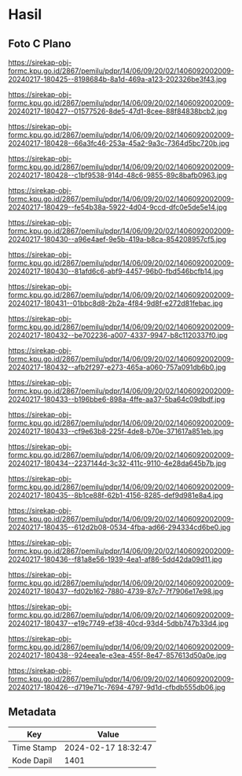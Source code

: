 # Hasil

## Foto C Plano

https://sirekap-obj-formc.kpu.go.id/2867/pemilu/pdpr/14/06/09/20/02/1406092002009-20240217-180425--8198684b-8a1d-469a-a123-202326be3f43.jpg

https://sirekap-obj-formc.kpu.go.id/2867/pemilu/pdpr/14/06/09/20/02/1406092002009-20240217-180427--01577526-8de5-47d1-8cee-88f84838bcb2.jpg

https://sirekap-obj-formc.kpu.go.id/2867/pemilu/pdpr/14/06/09/20/02/1406092002009-20240217-180428--66a3fc46-253a-45a2-9a3c-7364d5bc720b.jpg

https://sirekap-obj-formc.kpu.go.id/2867/pemilu/pdpr/14/06/09/20/02/1406092002009-20240217-180428--c1bf9538-914d-48c6-9855-89c8bafb0963.jpg

https://sirekap-obj-formc.kpu.go.id/2867/pemilu/pdpr/14/06/09/20/02/1406092002009-20240217-180429--fe54b38a-5922-4d04-9ccd-dfc0e5de5e14.jpg

https://sirekap-obj-formc.kpu.go.id/2867/pemilu/pdpr/14/06/09/20/02/1406092002009-20240217-180430--a96e4aef-9e5b-419a-b8ca-854208957cf5.jpg

https://sirekap-obj-formc.kpu.go.id/2867/pemilu/pdpr/14/06/09/20/02/1406092002009-20240217-180430--81afd6c6-abf9-4457-96b0-fbd546bcfb14.jpg

https://sirekap-obj-formc.kpu.go.id/2867/pemilu/pdpr/14/06/09/20/02/1406092002009-20240217-180431--01bbc8d8-2b2a-4f84-9d8f-e272d81febac.jpg

https://sirekap-obj-formc.kpu.go.id/2867/pemilu/pdpr/14/06/09/20/02/1406092002009-20240217-180432--be702236-a007-4337-9947-b8c1120337f0.jpg

https://sirekap-obj-formc.kpu.go.id/2867/pemilu/pdpr/14/06/09/20/02/1406092002009-20240217-180432--afb2f297-e273-465a-a060-757a091db6b0.jpg

https://sirekap-obj-formc.kpu.go.id/2867/pemilu/pdpr/14/06/09/20/02/1406092002009-20240217-180433--b196bbe6-898a-4ffe-aa37-5ba64c09dbdf.jpg

https://sirekap-obj-formc.kpu.go.id/2867/pemilu/pdpr/14/06/09/20/02/1406092002009-20240217-180433--cf9e63b8-225f-4de8-b70e-371617a851eb.jpg

https://sirekap-obj-formc.kpu.go.id/2867/pemilu/pdpr/14/06/09/20/02/1406092002009-20240217-180434--2237144d-3c32-411c-9110-4e28da645b7b.jpg

https://sirekap-obj-formc.kpu.go.id/2867/pemilu/pdpr/14/06/09/20/02/1406092002009-20240217-180435--8b1ce88f-62b1-4156-8285-def9d981e8a4.jpg

https://sirekap-obj-formc.kpu.go.id/2867/pemilu/pdpr/14/06/09/20/02/1406092002009-20240217-180435--612d2b08-0534-4fba-ad66-294334cd6be0.jpg

https://sirekap-obj-formc.kpu.go.id/2867/pemilu/pdpr/14/06/09/20/02/1406092002009-20240217-180436--f81a8e56-1939-4ea1-af86-5dd42da09d11.jpg

https://sirekap-obj-formc.kpu.go.id/2867/pemilu/pdpr/14/06/09/20/02/1406092002009-20240217-180437--fd02b162-7880-4739-87c7-7f7906e17e98.jpg

https://sirekap-obj-formc.kpu.go.id/2867/pemilu/pdpr/14/06/09/20/02/1406092002009-20240217-180437--e19c7749-ef38-40cd-93d4-5dbb747b33d4.jpg

https://sirekap-obj-formc.kpu.go.id/2867/pemilu/pdpr/14/06/09/20/02/1406092002009-20240217-180438--924eea1e-e3ea-455f-8e47-857613d50a0e.jpg

https://sirekap-obj-formc.kpu.go.id/2867/pemilu/pdpr/14/06/09/20/02/1406092002009-20240217-180426--d719e71c-7694-4797-9d1d-cfbdb555db06.jpg


## Metadata

| Key        | Value               |
| ---------- | ------------------- |
| Time Stamp | 2024-02-17 18:32:47 |
| Kode Dapil | 1401                |



